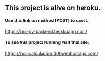 ## This project is alive on heroku.

#### Use this link on method [POST] to use it.
https://imc-py-backend.herokuapp.com/

#### To see this project running visit this site:
https://imc-calculadora.000webhostapp.com/